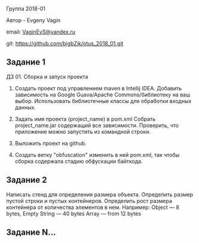 Группа 2018-01

Автор - Evgeny Vagin

email: VaginEvS@yandex.ru

git: https://github.com/bigbZik/otus_2018_01.git

## Задание 1

ДЗ 01. Сборка и запуск проекта

1) Создать проект под управлением maven в Intellij IDEA.
Добавить зависимость на Google Guava/Apache Commons/библиотеку на ваш выбор.
Использовать библиотечные классы для обработки входных данных.

2) Задать имя проекта (project_name) в pom.xml
Собрать project_name.jar содержащий все зависимости.
Проверить, что приложение можно запустить из командной строки.

3) Выложить проект на github.

4) Создать ветку "obfuscation" изменить в ней pom.xml, так чтобы сборка содержала стадию обфускации байткода.

## Задание 2

Написать стенд для определения размера объекта. Определить размер пустой строки и пустых контейнеров. Определить рост размера контейнера от количества элементов в нем.
Например:
Object — 8 bytes,
Empty String — 40 bytes
Array — from 12 bytes

## Задание N...
